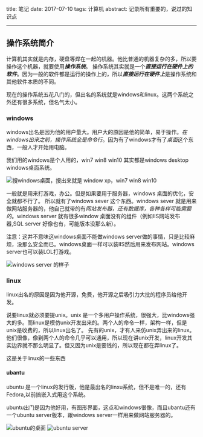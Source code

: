 title: 笔记
date: 2017-07-10
tags: 计算机
abstract: 记录所有重要的，说过的知识点

---

<script type="text/javascript" src="http://cdn.mathjax.org/mathjax/latest/MathJax.js?config=TeX-AMS-MML_HTMLorMML"></script>

## 操作系统简介
计算机其实就是内存，硬盘等焊在一起的机器。他比普通的机器复杂的多，所以要操作这个机器，就要使用***操作系统***。
操作系统其实就是一个***直接运行在硬件上的软件***。因为一般的软件都是运行的操作上的，所以***直接运行在硬件上***是操作系统和其他软件本质的不同。

现在的操作系统五花八门的，但出名的系统就是windows和linux。这两个系统之外还有很多系统，但名气太小。

### windows
windows出名是因为他的用户量大。用户大的原因是他的简单，易于操作。*在windows出来之前，操作系统全是命令行*。因为有了windows才有了*桌面*这个东西，一般人才开始用电脑。

我们用的windows是个人用的，win7 win8 win10 其实都是windows desktop
windows桌面系统。

![搜windows桌面，搜出来就是 window xp，win7 win8 win10](https://thumbnail0.baidupcs.com/thumbnail/d74b5c9986db0417ad2414605b73ce05?fid=1124629257-250528-677379489264378&time=1499706000&rt=sh&sign=FDTAER-DCb740ccc5511e5e8fedcff06b081203-BbPJMm1EcDgiYJb1ebzToPH17NY%3D&expires=8h&chkv=0&chkbd=0&chkpc=&dp-logid=4431467462617129784&dp-callid=0&size=c710_u400&quality=100&vuk=-&ft=video)

一般就是用来打游戏，办公。但是如果要用于服务器，windows
桌面的优化，安全就都不行了。 所以就有了windows sever 这个东西。windows sever
就是用来做网站服务器的，他自己就带的有*网站发布器，还有数据库，各种各样可能需要的*。windows
server 就有很多window 桌面没有的组件（例如IIS网站发布器,SQL server 好像也有，可能版本没那么新）。

注意：这并不意味这windows桌面不能做windows server做的事情，只是比较麻烦，没那么安全而已。windows桌面一样可以装IIS然后用来发布网站。windows server也可以装LOL打游戏。

![windows server 的样子](http://www.bjjyhx.cn/upload/images/20160107_161009.png)

### linux
linux出名的原因是因为他开源，免费，他开源之后吸引力大批的程序员给他开发。

说要linux就必须要提unix。unix
是一个多用户操作系统，很强大，比windows强大的多。而linux是模仿unix开发出来的。两个人的命令一样，架构一样，但是unix是收费的，所以linux出名了。
先有的unix，才有人来仿unix弄出来的linux。他们很像，像到两个人的命令几乎可以通用，所以现在讲unix开发，linux开发其实边界就不那么明显了。但又因为unix是要钱的，所以现在都在弄linux了。

这是关于linux的一些东西
#### ubantu
ubuntu 是一个linux的发行版，他是最出名的linxu系统，但不是唯一的，还有Fedora,以前搞嵌入式用这个系统。

ubuntu出门是因为他好用，有图形界面，这点和windows很像，而且ubantu还有一个ubuntu server版本，跟windows server一样用来做网站服务器的。

![ubuntu的桌面](http://img1.mydrivers.com/img/20121019/acaf98268b3b487a819938a28b4e4207.jpg)
![ubuntu server](http://s16.sinaimg.cn/mw690/0028ggHJgy6V1mDAH277f&690)


